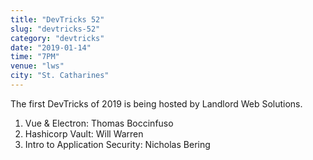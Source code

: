 ```yaml
---
title: "DevTricks 52"
slug: "devtricks-52"
category: "devtricks"
date: "2019-01-14"
time: "7PM"
venue: "lws"
city: "St. Catharines"
---
```


The first DevTricks of 2019 is being hosted by Landlord Web Solutions.

1. Vue & Electron: Thomas Boccinfuso
2. Hashicorp Vault: Will Warren
3. Intro to Application Security: Nicholas Bering

